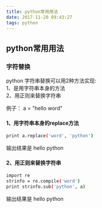 ```yaml
---
title: python常用用法
date: 2017-11-20 09:43:27
tags: python
---
```


## python常用用法 

### 字符替换
python 字符串替换可以用2种方法实现:<br />
1、是用字符串本身的方法<br />
2、用正则来替换字符串<br />

例子： a = "hello word"
#### 1、用字符串本身的replace方法
``` bash
print a.replace('word', 'python')
```
输出结果是 hello python

#### 2、用正则来替换字符串
``` bash
import re
strinfo = re.compile('word')
print strinfo.sub('python', a)
```
输出结果是 hello python